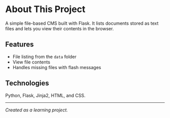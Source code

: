 # About This Project

A simple file-based CMS built with Flask.
It lists documents stored as text files and lets you view their contents in the
browser.

## Features

- File listing from the `data` folder
- View file contents
- Handles missing files with flash messages

## Technologies

Python, Flask, Jinja2, HTML, and CSS.

---

*Created as a learning project.*
